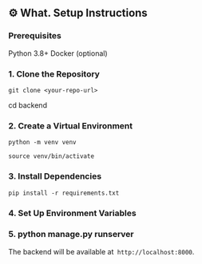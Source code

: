 ## ⚙️ What. Setup Instructions

### Prerequisites

Python 3.8+
Docker (optional)

### 1. Clone the Repository

`git clone <your-repo-url>`

cd backend

### 2. Create a Virtual Environment

`python -m venv venv`

`source venv/bin/activate `

### 3. Install Dependencies

`pip install -r requirements.txt`

###  4. Set Up Environment Variables

###  5. python manage.py runserver
The backend will be available at` http://localhost:8000`.

